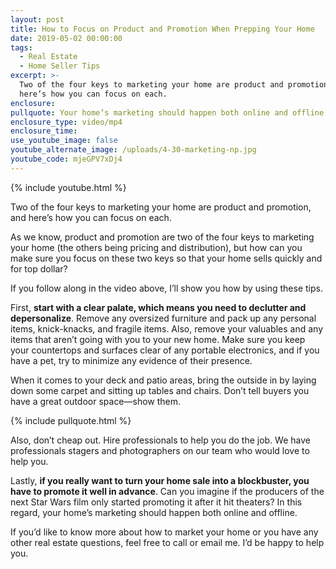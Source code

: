 ```yaml
---
layout: post
title: How to Focus on Product and Promotion When Prepping Your Home
date: 2019-05-02 00:00:00
tags:
  - Real Estate
  - Home Seller Tips
excerpt: >-
  Two of the four keys to marketing your home are product and promotion, and
  here’s how you can focus on each.
enclosure:
pullquote: Your home’s marketing should happen both online and offline.
enclosure_type: video/mp4
enclosure_time:
use_youtube_image: false
youtube_alternate_image: /uploads/4-30-marketing-np.jpg
youtube_code: mjeGPV7xDj4
---
```


{% include youtube.html %}

Two of the four keys to marketing your home are product and promotion, and here’s how you can focus on each.

As we know, product and promotion are two of the four keys to marketing your home (the others being pricing and distribution), but how can you make sure you focus on these two keys so that your home sells quickly and for top dollar?

If you follow along in the video above, I’ll show you how by using these tips.

First, **start with a clear palate, which means you need to declutter and depersonalize**. Remove any oversized furniture and pack up any personal items, knick-knacks, and fragile items. Also, remove your valuables and any items that aren’t going with you to your new home. Make sure you keep your countertops and surfaces clear of any portable electronics, and if you have a pet, try to minimize any evidence of their presence.

When it comes to your deck and patio areas, bring the outside in by laying down some carpet and sitting up tables and chairs. Don’t tell buyers you have a great outdoor space—show them.

{% include pullquote.html %}

Also, don’t cheap out. Hire professionals to help you do the job. We have professionals stagers and photographers on our team who would love to help you.

Lastly, **if you really want to turn your home sale into a blockbuster, you have to promote it well in advance**. Can you imagine if the producers of the next Star Wars film only started promoting it after it hit theaters? In this regard, your home’s marketing should happen both online and offline.

If you’d like to know more about how to market your home or you have any other real estate questions, feel free to call or email me. I’d be happy to help you.